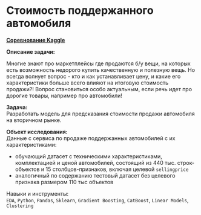 # Стоимость поддержанного автомобиля

[**Соревнование Kaggle**](https://www.kaggle.com/competitions/used-cars-price-prediction-22ds)

**Описание задачи:**

Многие знают про маркетплейсы где продаются б/у вещи, на которых есть возможность недорого купить качественную и полезную вещь. Но всегда волнует вопрос - кто и как устанавливает цену, и какие его характеристики больше всего влияют на итоговую стоимость продажи?! Вопрос становиться особо актуальным, если речь идет про дорогие товары, например про автомобили!

**Задача:**  
Разработать модель для предсказания стоимости продажи автомобиля на вторичном рынке.

**Объект исследования:**  
Данные с сервиса по продаже поддержанных автомобилей с их характеристиками:
- обучающий датасет с техническими характеристиками, комплектацией и ценой автомобилей, состоящий из  440 тыс. строк-объектов и 15 столбцов-признаков, включая целевой `sellingprice`
- аналогичный по содержанию тестовый датасет без целевого признака размером 110 тыс объектов

Навыки и инструменты:  
`EDA`, `Python`, `Pandas`, `Sklearn`, `Gradient Boosting`, `CatBoost`, `Linear Models`, `Clustering`
